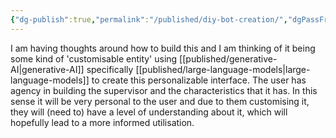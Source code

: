 ```yaml
---
{"dg-publish":true,"permalink":"/published/diy-bot-creation/","dgPassFrontmatter":true,"noteIcon":""}
---
```


I am having thoughts around how to build this and I am thinking of it being some kind of 'customisable entity' using [[published/generative-AI\|generative-AI]] specifically [[published/large-language-models\|large-language-models]] to create this personalizable interface. The user has agency in building the supervisor and the characteristics that it has. In this sense it will be very personal to the user and due to them customising it, they will (need to) have a level of understanding about it, which will hopefully lead to a more informed utilisation.